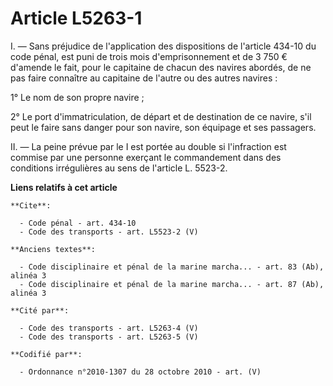 # Article L5263-1

I. ― Sans préjudice de l'application des dispositions de l'article 434-10 du code pénal, est puni de trois mois
d'emprisonnement et de 3 750 € d'amende le fait, pour le capitaine de chacun des navires abordés, de ne pas faire connaître
au capitaine de l'autre ou des autres navires : 

1° Le nom de son propre navire ; 

2° Le port d'immatriculation, de départ et de destination de ce navire, s'il peut le faire sans danger pour son navire, son
équipage et ses passagers. 

II. ― La peine prévue par le I est portée au double si l'infraction est commise par une personne exerçant le commandement
dans des conditions irrégulières au sens de l'article L. 5523-2.

**Liens relatifs à cet article**

	**Cite**:

	  - Code pénal - art. 434-10
	  - Code des transports - art. L5523-2 (V)

	**Anciens textes**:

	  - Code disciplinaire et pénal de la marine marcha... - art. 83 (Ab), alinéa 3
	  - Code disciplinaire et pénal de la marine marcha... - art. 87 (Ab), alinéa 3

	**Cité par**:

	  - Code des transports - art. L5263-4 (V)
	  - Code des transports - art. L5263-5 (V)

	**Codifié par**:

	  - Ordonnance n°2010-1307 du 28 octobre 2010 - art. (V)
